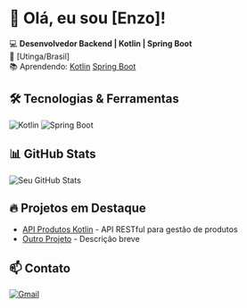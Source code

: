 # 👋 Olá, eu sou [Enzo]!

💻 **Desenvolvedor Backend | Kotlin | Spring Boot**  
📍 [Utinga/Brasil]  
📚 Aprendendo: [Kotlin](https://img.shields.io/badge/Kotlin-7F52FF?style=flat&logo=kotlin&logoColor=white) [Spring Boot](https://img.shields.io/badge/Spring_Boot-6DB33F?style=flat&logo=spring&logoColor=white) 

## 🛠️ **Tecnologias & Ferramentas**
![Kotlin](https://img.shields.io/badge/Kotlin-7F52FF?style=flat&logo=kotlin&logoColor=white)
![Spring Boot](https://img.shields.io/badge/Spring_Boot-6DB33F?style=flat&logo=spring&logoColor=white)


## 📊 **GitHub Stats**
![Seu GitHub Stats](https://github-readme-stats.vercel.app/api?username=SEUUSERNAME&show_icons=true&theme=dracula)

## 🔥 **Projetos em Destaque**
- [API Produtos Kotlin](https://github.com/SEUUSERNAME/api-produtos-spring-kotlin) - API RESTful para gestão de produtos
- [Outro Projeto](link) - Descrição breve

## 📫 **Contato**
[![Gmail](https://img.shields.io/badge/Gmail-D14836?style=flat&logo=gmail)](https://mail.google.com/mail/u/1/#inbox)
